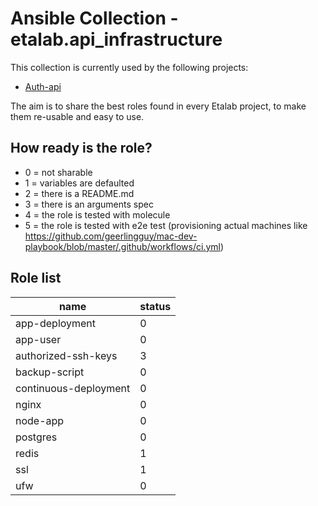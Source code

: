# Ansible Collection - etalab.api_infrastructure

This collection is currently used by the following projects:

- [Auth-api](https://github.com/betagouv/api-auth)

The aim is to share the best roles found in every Etalab project, to make them re-usable and easy to use.

## How ready is the role?

- 0 = not sharable
- 1 = variables are defaulted
- 2 = there is a README.md
- 3 = there is an arguments spec
- 4 = the role is tested with molecule
- 5 = the role is tested with e2e test (provisioning actual machines like https://github.com/geerlingguy/mac-dev-playbook/blob/master/.github/workflows/ci.yml)

## Role list

| name                  | status |
|-----------------------|--------|
| app-deployment        | 0      |
| app-user              | 0      |
| authorized-ssh-keys   | 3      |
| backup-script         | 0      |
| continuous-deployment | 0      |
| nginx                 | 0      |
| node-app              | 0      |
| postgres              | 0      |
| redis                 | 1      |
| ssl                   | 1      |
| ufw                   | 0      |
